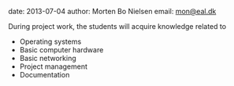 date: 2013-07-04
author: Morten Bo Nielsen
email: mon@eal.dk


During project work, the students will acquire knowledge related to 

* Operating systems
* Basic computer hardware
* Basic networking
* Project management
* Documentation

